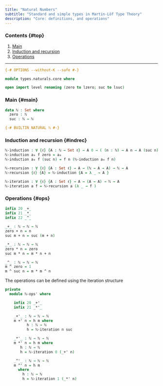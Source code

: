 ```yaml
---
title: "Natural Numbers"
subtitle: "Standard and simple types in Martin-Löf Type Theory"
description: "Core: definitions, and operations"
---
```


### Contents {#top}

1. [Main](#main)
1. [Induction and recursion](#indrec)
1. [Operations](#ops)

--------------------------------------------------

```agda
{-# OPTIONS --without-K --safe #-}

module types.naturals.core where

open import level renaming (zero to lzero; suc to lsuc)
```


### Main {#main}

```agda
data ℕ : Set where
  zero : ℕ
  suc : ℕ → ℕ

{-# BUILTIN NATURAL ℕ #-}
```

### Induction and recursion {#indrec}

```agda
ℕ-induction : ∀ {ℓ} {A : ℕ → Set ℓ} → A 0 → ( (n : ℕ) → A n → A (suc n)) → (n : ℕ) → A n
ℕ-induction a₀ f zero = a₀
ℕ-induction a₀ f (suc n) = f n (ℕ-induction a₀ f n)

ℕ-recursion : ∀ {ℓ} {A : Set ℓ} → A → (ℕ → A → A) → ℕ → A
ℕ-recursion {ℓ} {A} = ℕ-induction {A = λ _ → A } 

ℕ-iteration : ∀ {ℓ} {A : Set ℓ} → A → (A → A) → ℕ → A
ℕ-iteration a f = ℕ-recursion a (λ _ → f ) 
```

### Operations {#ops}

```agda
infix 20 _+_
infix 21 _*_
infix 22 _^_
  
_+_ : ℕ → ℕ → ℕ
zero + n = n
suc m + n = suc (m + n)

_*_ : ℕ → ℕ → ℕ
zero * n = zero
suc m * n = m * n + n

_^_ : ℕ → ℕ → ℕ
m ^ zero = 1
m ^ suc n = m * m ^ n
```

The operations can be defined using the iteration structure
```agda
private
  module ℕ-ops' where

    infix 20 _+'_
    infix 21 _*'_

    _+'_ : ℕ → ℕ → ℕ
    m +' n = h m where
          h : ℕ → ℕ 
          h = ℕ-iteration n suc

    _*'_ : ℕ → ℕ → ℕ
    m *' n = h m where
       h : ℕ → ℕ
       h = ℕ-iteration 0 (_+' n)

    _^'_ : ℕ → ℕ → ℕ
    m ^' n = h m
      where
        h : ℕ → ℕ
        h = ℕ-iteration 1 (_*' n)
```
